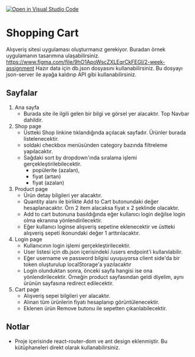 [![Open in Visual Studio Code](https://classroom.github.com/assets/open-in-vscode-f059dc9a6f8d3a56e377f745f24479a46679e63a5d9fe6f495e02850cd0d8118.svg)](https://classroom.github.com/online_ide?assignment_repo_id=5762153&assignment_repo_type=AssignmentRepo)
# Shopping Cart 
Alışveriş sitesi uygulaması oluşturmanız gerekiyor. Buradan örnek uygulamanın tasarımına ulaşabilirsiniz.
https://www.figma.com/file/9hO1ApoWscZXLEqrCkFEGI/2-week-assignment
Hazır data için db.json dosyasını kullanabilirsiniz. Bu dosyayı json-server ile ayağa kaldırıp API gibi kullanabilirsiniz.

## Sayfalar
1. Ana sayfa
    * Burada site ile ilgili gelen bir bilgi ve görsel yer alacaktır. Top Navbar dahildir.
2. Shop page
    * Üstteki Shop linkine tıklandığında açılacak sayfadır. Ürünler burada listelenecektir. 
    * soldaki checkbox menüsünden category bazında filtreleme yapılacaktır.
    * Sağdaki sort by dropdown'ında sıralama işlemi gerçekleştirilebilecektir.
        * popülerite (azalan), 
        * fiyat (artan)
        * fiyat (azalan)
3. Product page
    * Ürün detay bilgileri yer alacaktır.
    * Quantity alanı ile birlikte Add to Cart butonundaki değer hesaplanacaktır. Örn 2 item alacaksa fiyat x 2 şeklinde olacaktır.
    * Add to cart butonuna basıldığında eğer kullanıcı login değilse login olma ekranına yönlendirilecektir. 
    * Eğer kullanıcı loginse alışveriş sepetine eklenecektir ve üstteki alışveriş sepeti ikonundaki değer 1 arttırılacaktır.
4. Login page
    * Kullanıcının login işlemi gerçekleştirilecektir. 
    * User listesi için db.json içerisindeki /users endpoint'i kullanılabilir.
    * Eğer username ve password bilgisi uyuşuyorsa client side'da bir token oluşturulup localStorage'a yazılacaktır
    * Login olunduktan sonra, önceki sayfa hangisi ise ona yönlendirilecektir. Örneğin product sayfasından geldi diyelim, aynı ürünün sayfasına redirect edilecektir.
5. Cart page
    * Alışveriş sepei bilgileri yer alacaktır.
    * Alınan tüm ürünlerin fiyatı hesaplanıp görüntülenecektir.
    * Eklenen ürün Remove butonu ile sepetten çıkarılabilecektir.

## Notlar
* Proje içerisinde react-router-dom ve ant design eklenmiştir. Bu kütüphaneleri direkt olarak kullanabilirsiniz.